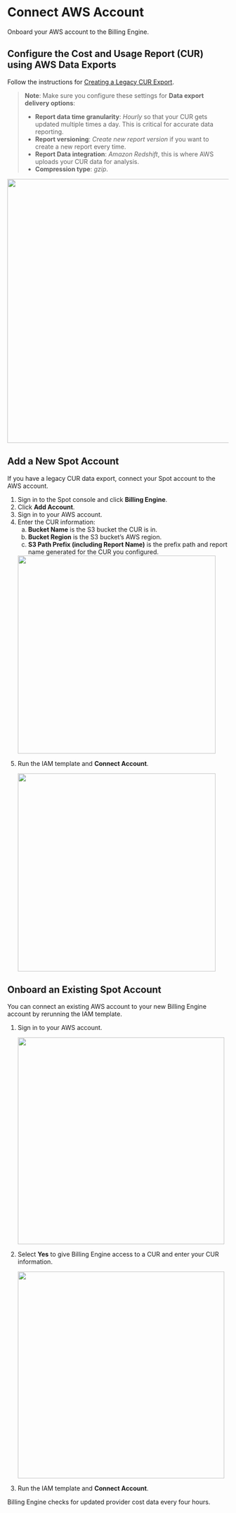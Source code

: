<meta name="robots" content="noindex">

# Connect AWS Account 

Onboard your AWS account to the Billing Engine.

## Configure the Cost and Usage Report (CUR) using AWS Data Exports

Follow the instructions for [Creating a Legacy CUR Export](https://docs.aws.amazon.com/cur/latest/userguide/dataexports-create-legacy.html).
> **Note**: Make sure you configure these settings for **Data export delivery options**:
> * **Report data time granularity**: <i>Hourly</i> so that your CUR gets updated multiple times a day. This is critical for accurate data reporting.
> * **Report versioning**: <i>Create new report version</i> if you want to create a new report every time.
> * **Report Data integration**: <i>Amazon Redshift</i>, this is where AWS uploads your CUR data for analysis.
> * **Compression type**: <i>gzip</i>.

<img width="600" src="https://github.com/spotinst/help/assets/167069628/bbe56bf6-dbe5-48da-b589-5e31ec8fa961" />

## Add a New Spot Account

If you have a legacy CUR data export, connect your Spot account to the AWS account.

1. Sign in to the Spot console and click **Billing Engine**.
2. Click **Add Account**.
3. Sign in to your AWS account.
4. Enter the CUR information:
   <ol style="list-style-type: lower-alpha;">
      <li><b>Bucket Name</b> is the S3 bucket the CUR is in.</li>
      <li><b>Bucket Region</b> is the S3 bucket’s AWS region.</li>
      <li><b>S3 Path Prefix (including Report Name)</b> is the prefix path and report name generated for the CUR you configured.</li>
  
  <img width="450" src="https://github.com/user-attachments/assets/e4bbcda0-1ee9-47f1-a609-1ea8ce0451ad" />
  </ol>

5. Run the IAM template and **Connect Account**.
   
   <img width="450" src="https://github.com/spotinst/help/assets/167069628/224935ab-d6af-4067-94c7-86eed0d84051" />

## Onboard an Existing Spot Account 

You can connect an existing AWS account to your new Billing Engine account by rerunning the IAM template.

1. Sign in to your AWS account. 

   <img width="470" src="https://github.com/spotinst/help/assets/167069628/859b0710-d29e-4134-82e9-d6bfba10d0ff" />

2. Select **Yes** to give Billing Engine access to a CUR and enter your CUR information.

   <img width="470" src="https://github.com/spotinst/help/assets/167069628/47972b71-8a29-4480-b3d6-f96e96312aea" />

3. Run the IAM template and **Connect Account**.

Billing Engine checks for updated provider cost data every four hours.
